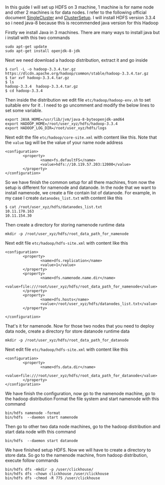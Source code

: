In this guide I will set up HDFS on 3 machine, 1 machine is for name node and other 2 machines is for data nodes. I refer to the following official document [SingleCluster](https://hadoop.apache.org/docs/stable/hadoop-project-dist/hadoop-common/SingleCluster.html) and [ClusterSetup](https://hadoop.apache.org/docs/stable/hadoop-project-dist/hadoop-common/ClusterSetup.html). I will install HDFS version 3.3.4 so i need java-8 because this is recommended java version for this Hadoop

Firstly we install Java in 3 machines. There are many ways to install java but i install with this two commands
```
sudo apt-get update
sudo apt-get install openjdk-8-jdk
```

Next we need download a hadoop distribution, extract it and go inside
```
$ curl -L -o hadoop-3.3.4.tar.gz https://dlcdn.apache.org/hadoop/common/stable/hadoop-3.3.4.tar.gz
$ tar xvf hadoop-3.3.4.tar.gz
$ ls
hadoop-3.3.4  hadoop-3.3.4.tar.gz
$ cd hadoop-3.3.4
```

Then inside the distribution we edit file `etc/hadoop/hadoop-env.sh` to set suitable env for it . I need to go uncomment and modify the below lines to set some variable. 
```
export JAVA_HOME=/usr/lib/jvm/java-8-byteopenjdk-amd64
export HADOOP_HOME=/root/user_xyz/hdfs/hadoop-3.3.4
export HADOOP_LOG_DIR=/root/user_xyz/hdfs/logs
```

Next edit the file `etc/hadoop/core-site.xml` with content like this. Note that the `value` tag will be the value of your name node address

```
<configuration>
        <property>
                <name>fs.defaultFS</name>
                <value>hdfs://10.119.57.203:12000</value>
        </property>
</configuration>
```

So we have finish the common setup for all there machines, from now the setup is different for namenode and datanode.
In the node that we want to install namenode, we create a file contain list of datanode. For example, in my case I create `datanodes_list.txt` with content like this

```
$ cat /root/user_xyz/hdfs/datanodes_list.txt
10.11.170.163
10.11.154.30
```

Then create a directory for storing namenode runtime data
```
mkdir -p /root/user_xyz/hdfs/root_data_path_for_namenode
```

Next edit file `etc/hadoop/hdfs-site.xml` with content like this
```
<configuration>
        <property>
                <name>dfs.replication</name>
                <value>1</value>
        </property>
        <property>
                <name>dfs.namenode.name.dir</name>
                <value>file:///root/user_xyz/hdfs/root_data_path_for_namenode</value>
        </property>
        <property>
                <name>dfs.hosts</name>
                <value>/root/user_xyz/hdfs/datanodes_list.txt</value>
        </property>

</configuration>
```

That's it for namenode. Now for those two nodes that you need to deploy data node,
create a directory for store datanode runtime data
```
mkdir -p /root/user_xyz/hdfs/root_data_path_for_datanode
```

Next edit file `etc/hadoop/hdfs-site.xml` with content like this

```
<configuration>
        <property>
                <name>dfs.data.dir</name>
                <value>file:///root/user_xyz/hdfs/root_data_path_for_datanode</value>
        </property>
</configuration>
```

We have finish the configuration, now go to the namenode machine, go to the hadoop distribution
Format the file system and start namenode with this command

```
bin/hdfs namenode -format
bin/hdfs  --daemon start namenode
```

Then go to other two data node machines, go to the hadoop distribution and start data node with this command
```
bin/hdfs  --daemon start datanode
```

We have finished setup HDFS. Now we will have to create a directory to store data. So go to the namenode machine, from hadoop distribution, execute follow commands
```
bin/hdfs dfs -mkdir -p /user/clickhouse/
bin/hdfs dfs -chown clickhouse /user/clickhouse
bin/hdfs dfs -chmod -R 775 /user/clickhouse
```

